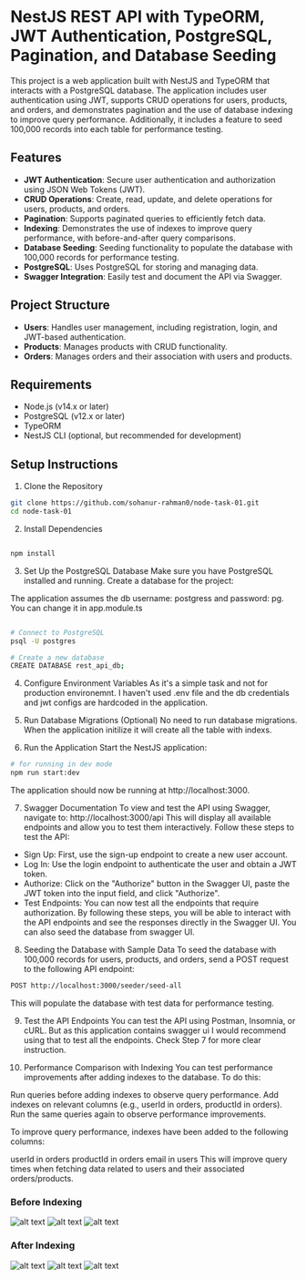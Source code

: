 # NestJS REST API with TypeORM, JWT Authentication, PostgreSQL, Pagination, and Database Seeding
This project is a web application built with NestJS and TypeORM that interacts with a PostgreSQL database. The application includes user authentication using JWT, supports CRUD operations for users, products, and orders, and demonstrates pagination and the use of database indexing to improve query performance. Additionally, it includes a feature to seed 100,000 records into each table for performance testing.

## Features

- **JWT Authentication**: Secure user authentication and authorization using JSON Web Tokens (JWT).
- **CRUD Operations**: Create, read, update, and delete operations for users, products, and orders.
- **Pagination**: Supports paginated queries to efficiently fetch data.
- **Indexing**: Demonstrates the use of indexes to improve query performance, with before-and-after query comparisons.
- **Database Seeding**: Seeding functionality to populate the database with 100,000 records for performance testing.
- **PostgreSQL**: Uses PostgreSQL for storing and managing data.
- **Swagger Integration**: Easily test and document the API via Swagger.

## Project Structure
- **Users**: Handles user management, including registration, login, and JWT-based authentication.
- **Products**: Manages products with CRUD functionality.
- **Orders**: Manages orders and their association with users and products.

## Requirements
- Node.js (v14.x or later)
- PostgreSQL (v12.x or later)
- TypeORM
- NestJS CLI (optional, but recommended for development)

## Setup Instructions
1. Clone the Repository
```bash
git clone https://github.com/sohanur-rahman0/node-task-01.git
cd node-task-01
```
2. Install Dependencies
```bash

npm install
```
3. Set Up the PostgreSQL Database
Make sure you have PostgreSQL installed and running. Create a database for the project:

The application assumes the db username: postgress and password: pg. You can change it in app.module.ts 

```bash

# Connect to PostgreSQL
psql -U postgres

# Create a new database
CREATE DATABASE rest_api_db;
```
4. Configure Environment Variables
As it's a simple task and not for production environemnt. I haven't used .env file and the db credentials and jwt configs are hardcoded in the application.

5. Run Database Migrations (Optional)
No need to run database migrations. When the application initilize it will create all the table with indexs. 

6. Run the Application
Start the NestJS application:

```bash
# for running in dev mode
npm run start:dev
```
The application should now be running at http://localhost:3000.

7. Swagger Documentation
To view and test the API using Swagger, navigate to: http://localhost:3000/api
This will display all available endpoints and allow you to test them interactively. Follow these steps to test the API:

- Sign Up: First, use the sign-up endpoint to create a new user account.
- Log In: Use the login endpoint to authenticate the user and obtain a JWT token.
- Authorize: Click on the "Authorize" button in the Swagger UI, paste the JWT token into the input field, and click "Authorize".
- Test Endpoints: You can now test all the endpoints that require authorization.
By following these steps, you will be able to interact with the API endpoints and see the responses directly in the Swagger UI. You can also seed the database from swagger UI.



8. Seeding the Database with Sample Data
To seed the database with 100,000 records for users, products, and orders, send a POST request to the following API endpoint:

```bash
POST http://localhost:3000/seeder/seed-all
```
This will populate the database with test data for performance testing.

9. Test the API Endpoints
You can test the API using Postman, Insomnia, or cURL.
But as this application contains swagger ui I would recommend using that to test all the endpoints. Check Step 7 for more clear instruction.


10. Performance Comparison with Indexing
You can test performance improvements after adding indexes to the database. To do this:

Run queries before adding indexes to observe query performance.
Add indexes on relevant columns (e.g., userId in orders, productId in orders).
Run the same queries again to observe performance improvements.

To improve query performance, indexes have been added to the following columns:

userId in orders
productId in orders
email in users
This will improve query times when fetching data related to users and their associated orders/products.

### Before Indexing
![alt text](image-3.png)
![alt text](image-4.png)
![alt text](image-5.png)


### After Indexing
![alt text](image.png)
![alt text](image-1.png)
![alt text](image-2.png)
